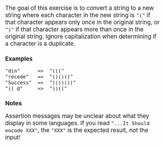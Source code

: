 The goal of this exercise is to convert a string to a new string where each character in the new string is `"("` if that character appears only once in the original string, or `")"` if that character appears more than once in the original string. Ignore capitalization when determining if a character is a duplicate.

### Examples

```
"din"      =>  "((("
"recede"   =>  "()()()"
"Success"  =>  ")())())"
"(( @"     =>  "))(("

```

### Notes

Assertion messages may be unclear about what they display in some languages. If you read `"...It Should encode XXX"`, the `"XXX"` is the expected result, not the input!

<style> * {font-size: 14pt} </style>
